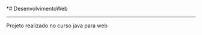 *# DesenvolvimentoWeb
_____________________________________________________________________________
Projeto realizado no curso java para web
